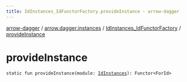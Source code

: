 ```yaml
---
title: IdInstances_IdFunctorFactory.provideInstance - arrow-dagger
---
```


[arrow-dagger](../../index.html) / [arrow.dagger.instances](../index.html) / [IdInstances_IdFunctorFactory](index.html) / [provideInstance](./provide-instance.html)

# provideInstance

`static fun provideInstance(module: `[`IdInstances`](../-id-instances/index.html)`): Functor<ForId>`